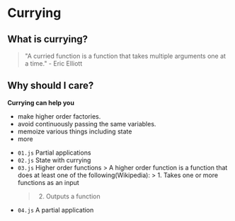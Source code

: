 # Currying

## What is currying?

> "A curried function is a function that takes multiple arguments one at a time." - Eric Elliott

## Why should I care?

**Currying can help you**

- make higher order factories.
- avoid continuously passing the same variables.
- memoize various things including state
- more

* `01.js` Partial applications
* `02.js` State with currying
* `03.js` Higher order functions > A higher order function is a function that does at least one of the following(Wikipedia): > 1. Takes one or more functions as an input  
   > 2. Outputs a function
* `04.js` A partial application
